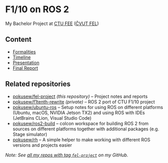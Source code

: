 # F1/10 on ROS 2

My Bachelor Project at [CTU FEE](https://fel.cvut.cz/en/) ([ČVUT FEL](https://fel.cvut.cz/cz/))


## Content

* [Formalities](./FORMAL.md)
* [Timeline](./TIMELINE.md)
* [Presentation](./presentation)  
* [Final Report](./final-report)


## Related repositories

* [pokusew/fel-project](https://github.com/pokusew/fel-project) _(this repository)_ – Project notes and reports
* [pokusew/f1tenth-rewrite](https://github.com/pokusew/f1tenth-rewrite) _(private)_ – ROS 2 port of CTU F1/10 project
* [pokusew/ubuntu-ros](https://github.com/pokusew/ubuntu-ros) – Setup notes for using ROS on different platforms (Ubuntu, macOS, NVIDIA
  Jetson TX2) and using ROS with IDEs (JetBrains CLion, Visual Studio Code)
* [pokusew/ros2-build](https://github.com/pokusew/ros2-build) – colcon workspace for building ROS 2 from sources on
  different platforms together with additional packages (e.g. Stage simulator)
* [pokusew/rh](https://github.com/pokusew/rh) – A simple helper to make working with different ROS versions and projects
  easier

_Note: See [all my repos with tag `fel-project`](https://github.com/pokusew?tab=repositories&q=topic%3Afel-project)
on my GitHub._
